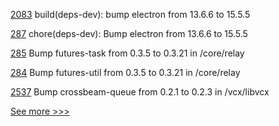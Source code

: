 
[2083](https://github.com/hyperledger/cactus/pull/2083) build(deps-dev): bump electron from 13.6.6 to 15.5.5

[287](https://github.com/hyperledger/aries-toolbox/pull/287) chore(deps-dev): Bump electron from 13.6.6 to 15.5.5

[285](https://github.com/hyperledger-labs/weaver-dlt-interoperability/pull/285) Bump futures-task from 0.3.5 to 0.3.21 in /core/relay

[284](https://github.com/hyperledger-labs/weaver-dlt-interoperability/pull/284) Bump futures-util from 0.3.5 to 0.3.21 in /core/relay

[2537](https://github.com/hyperledger/indy-sdk/pull/2537) Bump crossbeam-queue from 0.2.1 to 0.2.3 in /vcx/libvcx


[See more >>>](https://start-here.hyperledger.org/pull-requests)
